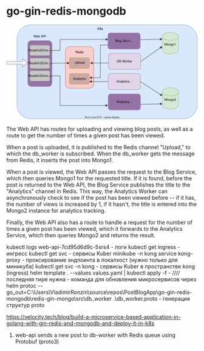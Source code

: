 # go-gin-redis-mongodb

![Diagram](https://raw.githubusercontent.com/jeff-vincent/go-gin-redis-mongodb/dev/images/Untitled%20Diagram-32.drawio.svg)

The Web API has routes for uploading and viewing blog posts, as well as a route to get the number of times a given post has been viewed. 

When a post is uploaded, it is published to the Redis channel "Upload," to which the db_worker is subscribed. When the db_worker gets the message from Redis, it inserts the post into Mongo1. 

When a post is viewed, the Web API passes the request to the Blog Service, which then queries Mongo1 for the requested title. If it is found, before the post is returned to the Web API, the Blog Service publishes the title to the "Analytics" channel in Redis. This way, the Analytics Worker can asynchronously check to see if the post has been viewed before -- if it has, the number of views is increased by 1, if it hasn't, the title is entered into the Mongo2 instance for analytics tracking. 

Finally, the Web API also has a route to handle a request for the number of times a given post has been viewed, which it forwards to the Analytics Service, which then queries Mongo2 and returns the result. 

kubectl logs web-api-7cd95d6d9c-5srs4 - логи
kubectl get ingress - ингресс
kubectl get svc - сервисы Kuber
minikube -n kong service kong-proxy - проксирование эндпоинта в локалхост (нужно только для миникуба)
kubectl get svc -n kong - сервисы Kuber в пространстве kong (ingress)
helm template . --values values.yaml | kubectl apply -f - //// последняя тире нужна - команда для обновления микросервисов через helm
protoc --go_out=C:\Users\VladimirRonzin\source\repos\PostBlogApp\go-gin-redis-mongodb\redis-gin-mongo\src\db_worker .\db_worker.proto - генерация структур proto

https://velocity.tech/blog/build-a-microservice-based-application-in-golang-with-gin-redis-and-mongodb-and-deploy-it-in-k8s

1. web-api sends a new post to db-worker with Redis queue using Protobuf (proto3)


